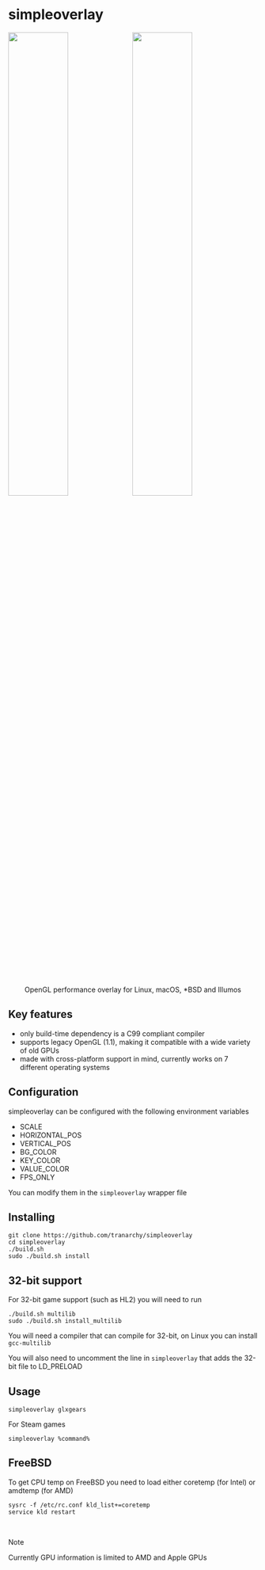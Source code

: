 # simpleoverlay
<p float="left">
<img width=49% src="https://github.com/user-attachments/assets/ffdd6714-a7b4-4689-8fb4-598e8ce1d9b9" />
<img width=49% src="https://github.com/user-attachments/assets/7f44352e-4a34-4d20-9dd6-d6b5c47f9cbd" />
</p>

<p align="center">OpenGL performance overlay for Linux, macOS, *BSD and Illumos</p>

## Key features

- only build-time dependency is a C99 compliant compiler
- supports legacy OpenGL (1.1), making it compatible with a wide variety of old GPUs
- made with cross-platform support in mind, currently works on 7 different operating systems

## Configuration

simpleoverlay can be configured with the following environment variables

- SCALE
- HORIZONTAL_POS
- VERTICAL_POS
- BG_COLOR
- KEY_COLOR
- VALUE_COLOR
- FPS_ONLY

You can modify them in the `simpleoverlay` wrapper file

## Installing

```
git clone https://github.com/tranarchy/simpleoverlay
cd simpleoverlay
./build.sh
sudo ./build.sh install
```

## 32-bit support

For 32-bit game support (such as HL2) you will need to run

```
./build.sh multilib
sudo ./build.sh install_multilib
```

You will need a compiler that can compile for 32-bit, on Linux you can install `gcc-multilib`

You will also need to uncomment the line in `simpleoverlay` that adds the 32-bit file to LD_PRELOAD


## Usage

```
simpleoverlay glxgears
```

For Steam games

```
simpleoverlay %command%
```

## FreeBSD

To get CPU temp on FreeBSD you need to load either coretemp (for Intel) or amdtemp (for AMD)

```
sysrc -f /etc/rc.conf kld_list+=coretemp
service kld restart
```

<br>

> [!NOTE]
> Currently GPU information is limited to AMD and Apple GPUs

